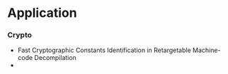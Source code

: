 # Application

### Crypto
- Fast Cryptographic Constants Identification in Retargetable Machine-code Decompilation
- 

